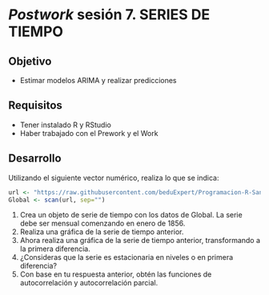# _Postwork_ sesión 7. SERIES DE TIEMPO

## Objetivo

- Estimar modelos ARIMA y realizar predicciones

## Requisitos

- Tener instalado R y RStudio
- Haber trabajado con el Prework y el Work

## Desarrollo

Utilizando el siguiente vector numérico, realiza lo que se indica:

```R
url <- "https://raw.githubusercontent.com/beduExpert/Programacion-R-Santander-2022/main/Sesion-07/Data/global.txt"
Global <- scan(url, sep="")
```

1. Crea un objeto de serie de tiempo con los datos de Global. La serie debe ser mensual comenzando en enero de 1856.
2. Realiza una gráfica de la serie de tiempo anterior.
3. Ahora realiza una gráfica de la serie de tiempo anterior, transformando a la primera diferencia.
4. ¿Consideras que la serie es estacionaria en niveles o en primera diferencia?
5. Con base en tu respuesta anterior, obtén las funciones de autocorrelación y autocorrelación parcial.
